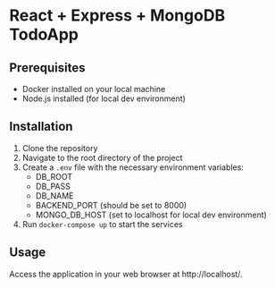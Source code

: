 # React + Express + MongoDB TodoApp

## Prerequisites

- Docker installed on your local machine
- Node.js installed (for local dev environment)

## Installation

1. Clone the repository 
2. Navigate to the root directory of the project
3. Create a `.env` file with the necessary environment variables:
    - DB_ROOT
    - DB_PASS
    - DB_NAME
    - BACKEND_PORT (should be set to 8000)
    - MONGO_DB_HOST (set to localhost for local dev environment)
4. Run `docker-compose up` to start the services

## Usage 

Access the application in your web browser at http://localhost/.

